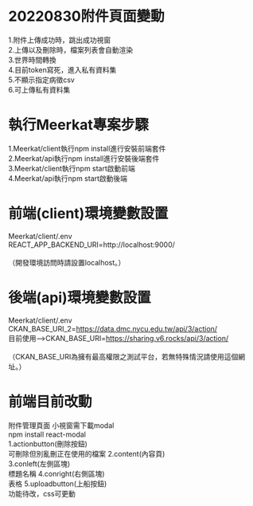 # 20220830附件頁面變動 #
1.附件上傳成功時，跳出成功視窗<br>
2.上傳以及刪除時，檔案列表會自動渲染<br>
3.世界時間轉換<br>
4.目前token寫死，進入私有資料集<br>
5.不顯示指定病徵csv<br>
6.可上傳私有資料集<br>

# 執行Meerkat專案步驟 #

1.Meerkat/client執行npm install進行安裝前端套件<br>
2.Meerkat/api執行npm install進行安裝後端套件<br>
3.Meerkat/client執行npm start啟動前端<br>
4.Meerkat/api執行npm start啟動後端<br>

# 前端(client)環境變數設置

Meerkat/client/.env<br>
REACT_APP_BACKEND_URI=http://localhost:9000/<br>
<br>
（開發環境訪問時請設置localhost。）<br>

# 後端(api)環境變數設置

Meerkat/client/.env<br>
CKAN_BASE_URI_2=https://data.dmc.nycu.edu.tw/api/3/action/<br>
目前使用-->CKAN_BASE_URI=https://sharing.v6.rocks/api/3/action/<br>
<br>
（CKAN_BASE_URI為擁有最高權限之測試平台，若無特殊情況請使用這個網址。）<br>

# 前端目前改動
附件管理頁面
小視窗需下載modal<br>
 npm install react-modal<br>
1.actionbutton(刪除按鈕)<br>
可刪除但別亂刪正在使用的檔案
2.content(內容頁)<br>
3.conleft(左側區塊)<br>標題名稱         4.conright(右側區塊)<br>表格
5.uploadbutton(上船按鈕)<br>
功能待改，css可更動



